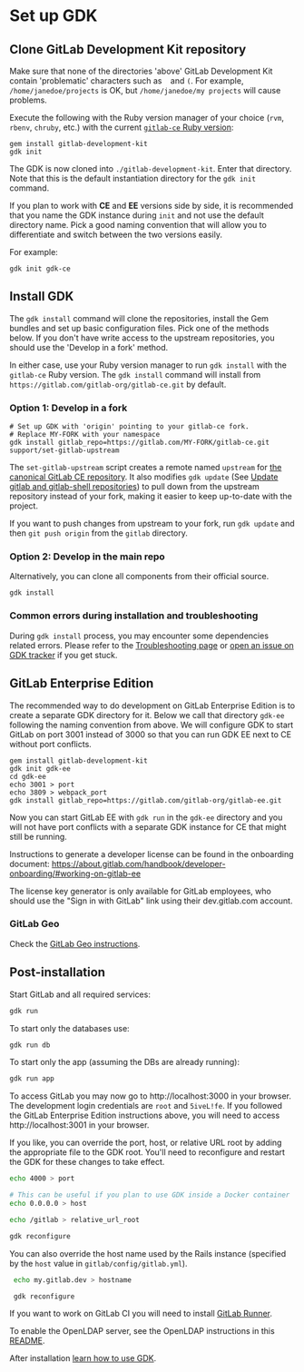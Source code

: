 # Set up GDK

## Clone GitLab Development Kit repository

Make sure that none of the directories 'above' GitLab Development Kit
contain 'problematic' characters such as ` ` and `(`. For example,
`/home/janedoe/projects` is OK, but `/home/janedoe/my projects` will
cause problems.

Execute the following with the Ruby version manager of your choice (`rvm`, `rbenv`, `chruby`, etc.) with the current [`gitlab-ce` Ruby version](https://gitlab.com/gitlab-org/gitlab-ce/blob/master/.ruby-version):

```
gem install gitlab-development-kit
gdk init
```

The GDK is now cloned into `./gitlab-development-kit`. Enter that directory. Note that this is the default instantiation directory for the `gdk init` command.

If you plan to work with **CE** and **EE** versions side by side, it is recommended that you name the GDK instance during `init` and not use the default directory name. Pick a good naming convention that will allow you to differentiate and switch between the two versions easily.

For example:
```
gdk init gdk-ce
```

## Install GDK

The `gdk install` command will clone the repositories, install the Gem bundles and set up
basic configuration files. Pick one of the methods below. If you don't have
write access to the upstream repositories, you should use the 'Develop in a fork'
method.

In either case, use your Ruby version manager to run `gdk install` with the `gitlab-ce` Ruby version. The `gdk install` command will install from `https://gitlab.com/gitlab-org/gitlab-ce.git` by default.

### Option 1: Develop in a fork

```
# Set up GDK with 'origin' pointing to your gitlab-ce fork.
# Replace MY-FORK with your namespace
gdk install gitlab_repo=https://gitlab.com/MY-FORK/gitlab-ce.git
support/set-gitlab-upstream
```

The `set-gitlab-upstream` script creates a remote named `upstream` for
[the canonical GitLab CE
repository](https://gitlab.com/gitlab-org/gitlab-ce). It also modifies
`gdk update` (See [Update gitlab and gitlab-shell
repositories](./howto/gdk_commands.md#update-gitlab-and-gitlab-shell-repositories))
to pull down from the upstream repository instead of your fork, making it
easier to keep up-to-date with the project.

If you want to push changes from upstream to your fork, run `gdk update` and then `git push origin` from the `gitlab` directory.

### Option 2: Develop in the main repo

Alternatively, you can clone all components from their official source.

```
gdk install
```

### Common errors during installation and troubleshooting

During `gdk install` process, you may encounter some dependencies related errors. Please refer to the [Troubleshooting page](./howto/troubleshooting.md) or [open an issue on GDK tracker](https://gitlab.com/gitlab-org/gitlab-development-kit/issues) if you get stuck.

## GitLab Enterprise Edition

The recommended way to do development on GitLab Enterprise Edition is
to create a separate GDK directory for it. Below we call that
directory `gdk-ee` following the naming convention from above. We will configure GDK to start GitLab on port 3001
instead of 3000 so that you can run GDK EE next to CE without port
conflicts.

```
gem install gitlab-development-kit
gdk init gdk-ee
cd gdk-ee
echo 3001 > port
echo 3809 > webpack_port
gdk install gitlab_repo=https://gitlab.com/gitlab-org/gitlab-ee.git
```

Now you can start GitLab EE with `gdk run` in the `gdk-ee` directory and you
will not have port conflicts with a separate GDK instance for CE that
might still be running.

Instructions to generate a developer license can be found in the
onboarding document: https://about.gitlab.com/handbook/developer-onboarding/#working-on-gitlab-ee

The license key generator is only available for GitLab employees, who should use the "Sign in with GitLab" link using their dev.gitlab.com account.

### GitLab Geo

Check the [GitLab Geo instructions](./howto/geo.md).

## Post-installation

Start GitLab and all required services:

```sh
gdk run
```

To start only the databases use:

```sh
gdk run db
```

To start only the app (assuming the DBs are already running):

```sh
gdk run app
```

To access GitLab you may now go to http://localhost:3000 in your browser. The development login credentials are `root` and `5iveL!fe`. If you followed the GitLab Enterprise Edition instructions above, you will need to access http://localhost:3001 in your browser.

If you like, you can override the port, host, or relative URL root by adding the appropriate file to the GDK root. You'll need to reconfigure and restart the GDK for these changes to take effect.

```sh
echo 4000 > port

# This can be useful if you plan to use GDK inside a Docker container
echo 0.0.0.0 > host

echo /gitlab > relative_url_root

gdk reconfigure
```

You can also override the host name used by the Rails instance (specified by the `host` value in `gitlab/config/gitlab.yml`).

```sh
 echo my.gitlab.dev > hostname

 gdk reconfigure
 ```

If you want to work on GitLab CI you will need to install [GitLab Runner](https://gitlab.com/gitlab-org/gitlab-runner).

To enable the OpenLDAP server, see the OpenLDAP instructions in this [README](./howto/ldap.md).

After installation [learn how to use GDK](./howto/README.md).
